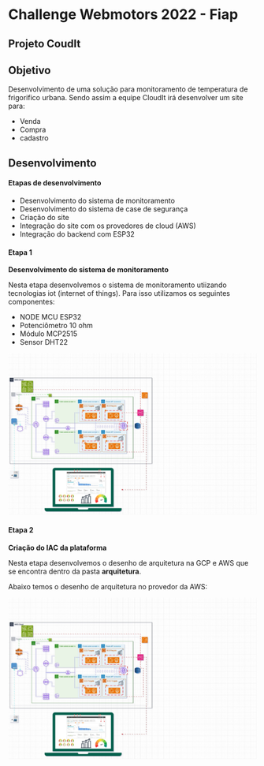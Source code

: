 # **Challenge Webmotors 2022 - Fiap**
## Projeto CoudIt


## Objetivo

Desenvolvimento de uma solução para monitoramento de temperatura de frigorifico urbana. Sendo assim a equipe CloudIt irá desenvolver um site para:

- Venda
- Compra
- cadastro



## Desenvolvimento

#### Etapas de desenvolvimento

- Desenvolvimento do sistema de monitoramento
- Desenvolvimento do sistema de case de segurança
- Criação do site
- Integração do site com os provedores de cloud (AWS)
- Integração do backend com ESP32  

#### Etapa 1

**Desenvolvimento do sistema de monitoramento**

Nesta etapa desenvolvemos o sistema de monitoramento utiizando tecnologias iot (internet of things). Para isso utilizamos os seguintes componentes:

- NODE MCU ESP32
- Potenciômetro 10 ohm
- Módulo MCP2515
- Sensor DHT22

![ArqMonitoring](img/iot_temperatura.jpg)




#### Etapa 2

**Criação do IAC da plataforma**


Nesta etapa desenvolvemos o desenho de arquitetura na GCP e AWS que se encontra dentro da pasta **arquitetura**.

Abaixo temos o desenho de arquitetura no provedor da AWS:

![Arquitetura](img/iot_temperatura.jpg)
